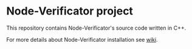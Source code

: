 # Node-Verificator project
This repository contains Node-Verificator's source code written in C++.

For more details about Node-Verificator installation see [wiki](https://github.com/metahashorg/Node-Verificator/wiki).
